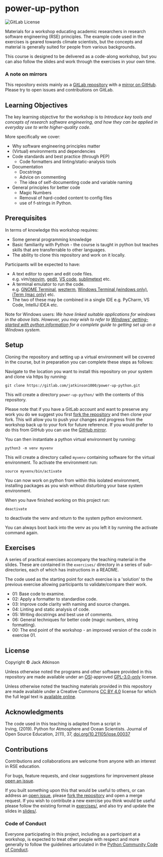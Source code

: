 # power-up-python

![GitLab License](https://img.shields.io/gitlab/license/jatkinson1000%2Fpower-up-python)

Materials for a workshop educating academic researchers in research software
engineering (RSE) principles.
The example code used in the exercises is geared towards climate scientists,
but the concepts and material is generally suited for people from various backgrounds.

This course is designed to be delivered as a code-along workshop, but you can also follow
the slides and work through the exercises in your own time.


### A note on mirrors

This repository exists mainly as a
[GitLab repository](https://gitlab.com/jatkinson1000/power-up-python)
with a [mirror on GitHub](https://github.com/jatkinson1000/power-up-python).\
Please try to open issues and contributions on GitLab.


## Learning Objectives

The key learning objective for the workshop is to _Introduce key tools and concepts of
research software engineering, and how they can be applied in everyday use to write
higher-quality code_.

More specifically we cover:

- Why software engineering principles matter
- (Virtual) environments and dependencies
- Code standards and best practice (through PEP)
  - Code formatters and linting/static-analysis tools
- Documentation
  - Docstrings
  - Advice on commenting
  - The idea of self-documenting code and variable naming
- General principles for better code
  - Magic Numbers
  - Removal of hard-coded content to config files
  - use of f-strings in Python.


## Prerequisites

In terms of knowledge this workshop requires:

- Some general programming knowledge
- Basic familiarity with Python - the course is taught in python but teaches skills that are transferrable to other languages.
- The ability to clone this repository and work on it locally.

Participants will be expected to have:

- A text editor to open and edit code files.\
   e.g. vim/[neovim](https://neovim.io/), [gedit](https://gedit.en.softonic.com/), [VS code](https://code.visualstudio.com/), [sublimetext](https://www.sublimetext.com/) etc.
- A terminal emulator to run the code.\
  e.g. [GNOME Terminal](https://help.gnome.org/users/gnome-terminal/stable/), [wezterm](https://wezfurlong.org/wezterm/index.html), [Windows Terminal (windows only)](https://learn.microsoft.com/en-us/windows/terminal/), [iTerm (mac only)](https://iterm2.com/) etc.
- The two of these may be combined in a single IDE e.g. PyCharm, VS Code, IntelliJ IDEA etc.

Note for Windows users: _We have linked suitable applications for windows in the above lists.
However, you may wish to refer to [Windows' getting-started with python information](https://learn.microsoft.com/en-us/windows/python/beginners)
for a complete guide to getting set up on a Windows system._


## Setup

Cloning the repository and setting up a virtual environment will be covered in the course,
but in preparation you can complete these steps as follows:

Navigate to the location you want to install this repository on your system and clone
via https by running:
```
git clone https://gitlab.com/jatkinson1000/power-up-python.git
```
This will create a directory `power-up-python/` with the contents of this repository.

Please note that if you have a GitLab account and want to preserve any work you do
we suggest you first [fork the repository](https://github.com/Cambridge-ICCS/practical-ml-with-pytorch/fork) 
and then clone your fork.
This will allow you to push your changes and progress from the workshop back up to your
fork for future reference.
If you would prefer to do this from GitHub you can use the [GitHub mirror](https://github.com/jatkinson1000/power-up-python).

You can then instantiate a python virtual environment by running:
```
python3 -m venv myvenv
```
This will create a directory called `myvenv` containing software for the virtual environment.
To activate the environment run:
```
source myvenv/bin/activate
```
You can now work on python from within this isolated environment, installing packages
as you wish without disturbing your base system environment.

When you have finished working on this project run:
```
deactivate
```
to deactivate the venv and return to the system python environment.

You can always boot back into the venv as you left it by running the activate command again.


## Exercises

A series of practical exercises accompany the teaching material in the slides.
These are contained in the `exercises/` directory in a series of sub-directories,
each of which has instructions in a README.

The code used as the starting point for each exercise is a 'solution' to the
previous exercise allowing participants to validate/compare their work.

- 01: Base code to examine.
- 02: Apply a formatter to standardise code.
- 03: Improve code clarity with naming and source changes.
- 04: Linting and static analysis of code.
- 05: Writing docstrings and best use of comments.
- 06: General techniques for better code (magic numbers, string formatting).
- 00: The end point of the workshop - an improved version of the code in exercise 01.


## License

Copyright &copy; Jack Atkinson

Unless otherwise noted the programs and other software provided in this repository are
made available under an [OSI](https://opensource.org/)-approved
[GPL-3.0-only](https://opensource.org/license/gpl-3-0/) license.

Unless otherwise noted the teaching materials provided in this repository are
made available under a Creative Commons [CC BY 4.0](https://creativecommons.org/licenses/by/4.0/)
license for which the full legal text is [available online](https://creativecommons.org/licenses/by/4.0/legalcode).


## Acknowledgments

The code used in this teaching is adapted from a script in\
Irving, (2019). Python for Atmosphere and Ocean Scientists.
Journal of Open Source Education, 2(11), 37,
[doi.org/10.21105/jose.00037](https://doi.org/10.21105/jose.00037)


## Contributions

Contributions and collaborations are welcome from anyone with an
interest in RSE education.

For bugs, feature requests, and clear suggestions for improvement please
[open an issue](https://gitlab.com/jatkinson1000/power-up-python/-/issues).

If you built something upon this that would be useful to others, or can
address an [open issue](https://gitlab.com/jatkinson1000/power-up-python/-/issues),
please [fork the repository](https://gitlab.com/jatkinson1000/power-up-python/-/forks/new)
and open a merge request.
If you wish to contribute a new exercise you think would be useful please follow the
existing format in [exercises/](exercises/), and also try and update the slides in
[slides/](slides/).


### Code of Conduct

Everyone participating in this project, including as a participant at a workshop,
is expected to treat other people with respect and more generally to follow
the guidelines articulated in the
[Python Community Code of Conduct](https://www.python.org/psf/codeofconduct/).
